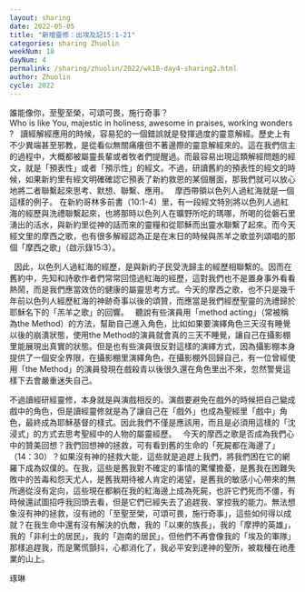 ```yaml
---
layout: sharing
date: 2022-05-05
title: "新增靈修：出埃及記15:1-21"
categories: sharing Zhuolin
weekNum: 18
dayNum: 4
permalink: /sharing/zhuolin/2022/wk18-day4-sharing2.html
author: Zhuolin
cycle: 2022
---  
```


誰能像你，至聖至榮，可頌可畏，施行奇事？  
Who is like You, majestic in holiness, awesome in praises, working wonders?
 
讀經解經應用的時候，容易犯的一個錯誤就是發揮過度的靈意解經。歷史上有不少異端甚至邪教，是從看似無關痛癢但不著邊際的靈意解經來的。這在我們信主的過程中，大概都被屬靈長輩或者牧者們提醒過。而最容易出現這類解經問題的經文，就是「預表性」或者「預示性」的經文。不過，研讀舊約的預表性的經文的時候，如果新約里有經文明確確認它預表了新約救恩的某個層面，那我們就可以放心地將二者聯繫起來思考、默想、聯繫、應用。
 
摩西帶領以色列人過紅海就是一個這樣的例子。 在新約哥林多前書（10:1-4）里，有一段經文特別將以色列人過紅海的經歷與洗禮聯繫起來，也將那時以色列人在曠野所吃的瑪哪，所喝的從磐石里湧出的活水，與新約里從神的話而來的靈糧和從耶穌而出靈水聯繫了起來。而今天經文里的摩西之歌，也有很多解經認為正是在末日的時候與羔羊之歌並列頌唱的那個「摩西之歌」（啟示錄15:3）。

 
因此，以色列人過紅海的經歷，是與新約子民受洗歸主的經歷相聯繫的。因而在舊約中，先知和詩歌作者們常常回憶過紅海的經歷，這對我們也不是置身事外看看熱鬧，而是我們應當效仿的健康的屬靈思考方式。今天的摩西之歌，也不只是幾千年前以色列人經歷紅海的神跡奇事以後的頌贊，而應當是我們經歷聖靈的洗禮歸於耶穌名下的「羔羊之歌」的回響。
 
聽說有些演員用「method acting」（常被稱為the Method）的方法，幫助自己進入角色，比如如果要演繹角色三天沒有睡覺以後的崩潰狀態，使用the Method的演員就會真的三天不睡覺，讓自己在攝影棚里能展現出真實的狀態。但是也有些演員很反對這樣的演繹方式，因為攝影棚本身提供了一個安全界限，在攝影棚里演繹角色，在攝影棚外回歸自己，有一位曾經使用「the Method」的演員發現在戲殺青以後很久還在角色里出不來，忽然警覺這樣下去會嚴重迷失自己。

不過讀經研經靈修，本身就是與演戲相反的。演戲要避免在戲外的時候把自己變成戲中的角色，但是讀經靈修就是為了讓自己在「戲外」也成為聖經里「戲中」角色，最終成為耶穌基督的樣式。因此我們不僅是應該用，而且是必須用這樣的「沈浸式」的方式去思考聖經中的人物的屬靈經歷。
 
今天的摩西之歌是否成為我們心中的贊美回想？我們回想神的拯救，可有看到舊的生命的「死屍都在海邊了」（14：30）？如果沒有神的拯救大能，這些就是追趕上我們，將我們困在它的網羅下成為奴僕的。在我，這些是舊我對不確定的事情的驚懼擔憂，是舊我在困難失敗中的苦毒和怨天尤人，是舊我期待被人肯定的渴望，是舊我的敏感小心帶來的無所適從沒有定向，這些現在都躺在我的紅海邊上成為死屍，也許它們死而不僵，有時候還試圖招呼我回頭去看，但是它們已經失去了追趕我、掌控我的能力。無法想象沒有神的拯救，沒有祂的「至聖至榮，可頌可畏，施行奇事」，這些如何得以成就？在我生命中還有沒有解決的仇敵，我的「以東的族長」，我的「摩押的英雄」，我的「非利士的居民」，我的「迦南的居民」，但他們不再會像我的「埃及的軍隊」那樣追趕我，而是驚慌顫抖，心都消化了，我必平安到達神的聖所，被栽種在祂產業的山上。

琢琳





